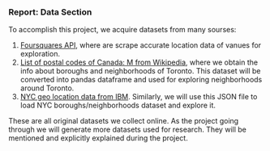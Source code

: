 ### Report: Data Section
To accomplish this project, we acquire datasets from many sourses:

1. [Foursquares API](https://foursquare.com/), where are scrape accurate location data of vanues for exploration.
2. [List of postal codes of Canada: M from Wikipedia](https://en.wikipedia.org/wiki/List_of_postal_codes_of_Canada:_M), where we obtain the info about boroughs and neighborhoods of Toronto. This dataset will be converted into pandas dataframe and used for exploring neighborhoods around Toronto.
3. [NYC geo location data from IBM](https://cocl.us/new_york_dataset). Similarly, we will use this JSON file to load NYC boroughs/neighborhoods dataset and explore it.

These are all original datasets we collect online. As the project going through we will generate more datasets used for research. They will be mentioned and explicitly explained during the project.
